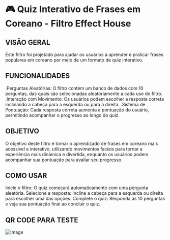 # 🎮 Quiz Interativo de Frases em Coreano - Filtro Effect House

## VISÃO GERAL

Este filtro foi projetado para ajudar os usuários a aprender e praticar frases populares em coreano por meio de um formato de quiz interativo.

## FUNCIONALIDADES

.Perguntas Aleatórias: O filtro contém um banco de dados com 10 perguntas, das quais  são selecionadas aleatoriamente a cada uso do filtro.
.Interação com Movimento: Os usuários podem escolher a resposta correta inclinando a cabeça para a esquerda ou para a direita.
.Sistema de Pontuação: Cada resposta correta aumenta a pontuação do usuário, permitindo acompanhar o progresso ao longo do quiz.

## OBJETIVO

O objetivo deste filtro é tornar o aprendizado de frases em coreano mais acessível e interativo, utilizando movimentos faciais para tornar a experiência mais dinâmica e divertida, enquanto os usuários podem acompanhar sua pontuação para avaliar seu progresso.

## COMO USAR 

Inicie o filtro: O quiz começará automaticamente com uma pergunta aleatória.
Selecione a resposta: Incline a cabeça para a esquerda ou direita para escolher uma das opções.
Complete o quiz: Responda às 10 perguntas e veja sua pontuação final ao concluir o quiz.

## QR CODE PARA TESTE
![image](https://github.com/user-attachments/assets/4cec0d37-07d9-4bda-b3ff-b1b6e3f9c43d)

